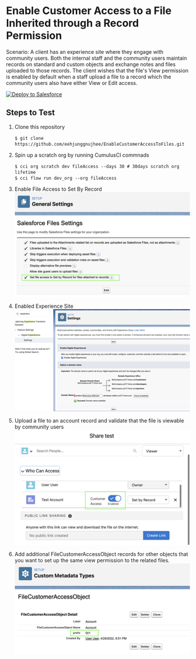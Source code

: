 # Enable Customer Access to a File Inherited through a Record Permission

Scenario: A client has an experience site where they engage with community users. Both the internal staff and the community users maintain records on standard and custom objects and exchange notes and files uploaded to those records. The client wishes that the file's View permission is enabled by default when a staff upload a file to a record which the community users also have either View or Edit access.

 
<a href="https://githubsfdeploy.herokuapp.com?owner=eehjunggnujhee&amp;repo=EnableCustomerAccessToFiles">
  <img src="https://raw.githubusercontent.com/afawcett/githubsfdeploy/master/src/main/webapp/resources/img/deploy.png" alt="Deploy to Salesforce" />
</a>

## Steps to Test

1. Clone this repository
    ```shell
    $ git clone https://github.com/eehjunggnujhee/EnableCustomerAccessToFiles.git
    ```

2. Spin up a scratch org by running CumulusCI commnads
    ```shell
    $ cci org scratch dev fileAccess --days 30 # 30days scratch org lifetime
    $ cci flow run dev_org --org fileAccess
    ```
3. Enable File Access to Set By Record
![](assets/01_FileAccessToSetByRecord.png)

4. Enabled Experience Site
![](assets/02_EnableDigitalExperience.png)

5. Upload a file to an account record and validate that the file is viewable by community users
![](assets/03_CustomerAccessEnabled.png)

6. Add additional FileCustomerAccessObject records for other objects that you want to set up the same view permission to the related files.
![](assets/04_FileCudstomerAccessObject.png)

